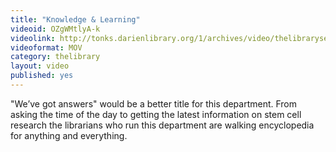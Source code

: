 ```yaml
---
title: "Knowledge & Learning"
videoid: OZgWMtlyA-k
videolink: http://tonks.darienlibrary.org/1/archives/video/thelibraryseries/s01e05-tl-knowledge_and_learning.mov
videoformat: MOV
category: thelibrary
layout: video
published: yes
---
```


"We’ve got answers" would be a better title for this department. From asking the time of the day to getting the latest information on stem cell research the librarians who run this department are walking encyclopedia for anything and everything.